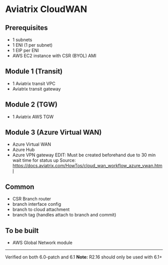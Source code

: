 # Aviatrix CloudWAN

## Prerequisites
- 1 subnets
- 1 ENI (1 per subnet)
- 1 EIP per ENI
- AWS EC2 instance with CSR (BYOL) AMI

## Module 1 (Transit)
- 1 Aviatrix transit VPC
- Aviatrix transit gateway

## Module 2 (TGW)
- 1 Aviatrix AWS TGW

## Module 3 (Azure Virtual WAN)
- Azure Virtual WAN
- Azure Hub
- Azure VPN gateway
EDIT: Must be created beforehand due to 30 min wait time for status up
Source: https://docs.aviatrix.com/HowTos/cloud_wan_workflow_azure_vwan.html

## Common
- CSR Branch router
- branch interface config
- branch to cloud attachment
- branch tag (handles attach to branch and commit)

## To be built
- AWS Global Network module

---
Verified on both 6.0-patch and 6.1
**Note:** R2.16 should only be used with 6.1+
